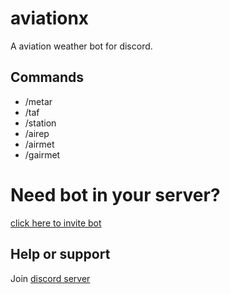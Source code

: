 # aviationx

A aviation weather bot for discord.

## Commands

- /metar
- /taf
- /station
- /airep
- /airmet
- /gairmet

# Need bot in your server?

[click here to invite bot](https://discord.com/api/oauth2/authorize?client_id=883415517417840710&permissions=380141428544&scope=bot%20applications.commands)

## Help or support

Join [discord server](https://discord.gg/yHQY9fexH9)

